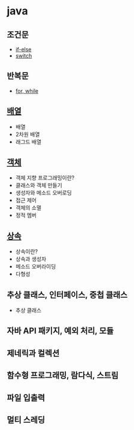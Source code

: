 # java

## 조건문
- [if-else](src/conditional/ifelse/README.md)
- [switch](src/conditional/switchcase/README.md)

## 반복문
- [for, while](src/loop/README.md)

## [배열](src/array/README.md)
- 배열
- 2차원 배열
- 래그드 배열

## [객체](src/object/README.md)
- 객체 지향 프로그래밍이란?
- 클래스와 객체 만들기
- 생성자와 메소드 오버로딩
- 접근 제어
- 객체의 소멸
- 정적 멤버

## [상속](src/inheritance/README.md)
- 상속이란?
- 상속과 생성자
- 메소드 오버라이딩
- 다형성

## 추상 클래스, 인터페이스, 중첩 클래스
- 추상 클래스

## 자바 API 패키지, 예외 처리, 모듈

## 제네릭과 컬렉션

## 함수형 프로그래밍, 람다식, 스트림

## 파일 입출력

## 멀티 스레딩